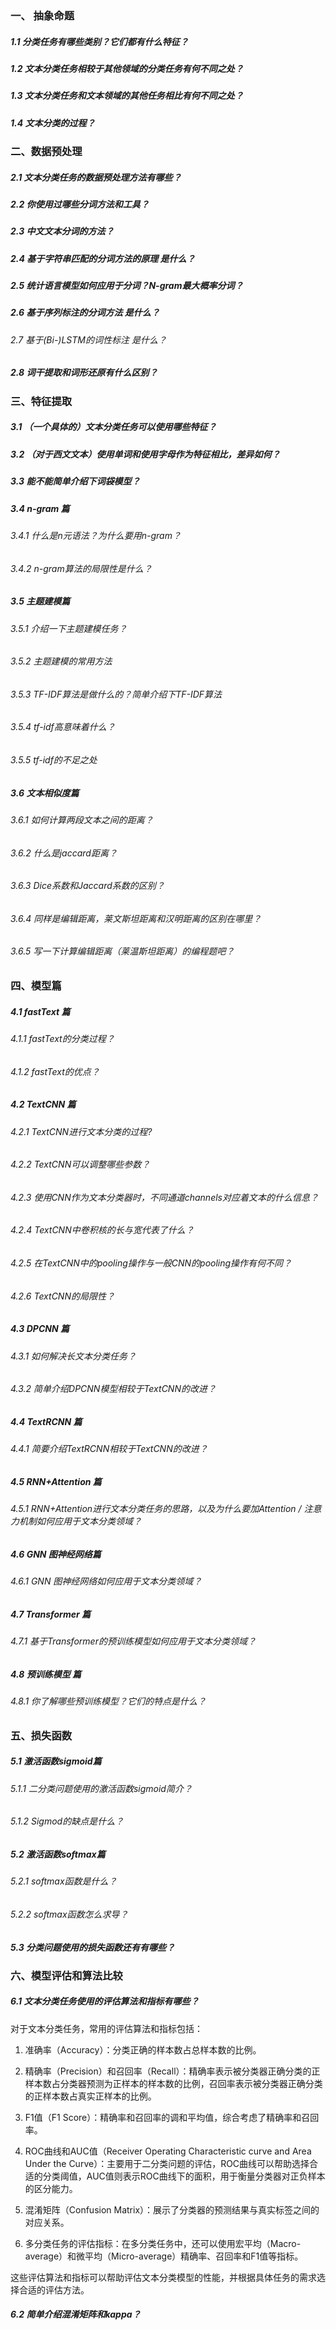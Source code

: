 ### 一、 抽象命题
##### 1.1 分类任务有哪些类别？它们都有什么特征？
##### 1.2 文本分类任务相较于其他领域的分类任务有何不同之处？
##### 1.3 文本分类任务和文本领域的其他任务相比有何不同之处？
##### 1.4 文本分类的过程？
### 二、数据预处理 
##### 2.1 文本分类任务的数据预处理方法有哪些？
##### 2.2 你使用过哪些分词方法和工具？
##### 2.3 中文文本分词的方法？
##### 2.4 基于字符串匹配的分词方法的原理 是什么？
##### 2.5 统计语言模型如何应用于分词？N-gram最大概率分词？
##### 2.6 基于序列标注的分词方法 是什么？
###### 2.7 基于(Bi-)LSTM的词性标注 是什么？
##### 2.8 词干提取和词形还原有什么区别？
### 三、特征提取
##### 3.1 （一个具体的）文本分类任务可以使用哪些特征？
##### 3.2 （对于西文文本）使用单词和使用字母作为特征相比，差异如何？
##### 3.3 能不能简单介绍下词袋模型？
##### 3.4 n-gram 篇
###### 3.4.1 什么是n元语法？为什么要用n-gram？
###### 3.4.2 n-gram算法的局限性是什么？
##### 3.5 主题建模篇
###### 3.5.1 介绍一下主题建模任务？
###### 3.5.2 主题建模的常用方法
###### 3.5.3 TF-IDF算法是做什么的？简单介绍下TF-IDF算法
###### 3.5.4 tf-idf高意味着什么？
###### 3.5.5 tf-idf的不足之处
##### 3.6 文本相似度篇
###### 3.6.1 如何计算两段文本之间的距离？
###### 3.6.2 什么是jaccard距离？
###### 3.6.3 Dice系数和Jaccard系数的区别？
###### 3.6.4 同样是编辑距离，莱文斯坦距离和汉明距离的区别在哪里？
###### 3.6.5 写一下计算编辑距离（莱温斯坦距离）的编程题吧？
### 四、模型篇
##### 4.1 fastText 篇
###### 4.1.1 fastText的分类过程？
###### 4.1.2 fastText的优点？
##### 4.2 TextCNN 篇
###### 4.2.1 TextCNN进行文本分类的过程?
###### 4.2.2 TextCNN可以调整哪些参数？
###### 4.2.3 使用CNN作为文本分类器时，不同通道channels对应着文本的什么信息？
###### 4.2.4 TextCNN中卷积核的长与宽代表了什么？
###### 4.2.5 在TextCNN中的pooling操作与一般CNN的pooling操作有何不同？
###### 4.2.6 TextCNN的局限性？
##### 4.3 DPCNN 篇
###### 4.3.1 如何解决长文本分类任务？
###### 4.3.2 简单介绍DPCNN模型相较于TextCNN的改进？
##### 4.4 TextRCNN 篇
###### 4.4.1 简要介绍TextRCNN相较于TextCNN的改进？
##### 4.5 RNN+Attention 篇
###### 4.5.1 RNN+Attention进行文本分类任务的思路，以及为什么要加Attention / 注意力机制如何应用于文本分类领域？
##### 4.6 GNN 图神经网络篇
###### 4.6.1 GNN 图神经网络如何应用于文本分类领域？
##### 4.7 Transformer 篇
###### 4.7.1 基于Transformer的预训练模型如何应用于文本分类领域？
##### 4.8 预训练模型 篇
###### 4.8.1 你了解哪些预训练模型？它们的特点是什么？
### 五、损失函数
##### 5.1 激活函数sigmoid篇
###### 5.1.1 二分类问题使用的激活函数sigmoid简介？
###### 5.1.2 Sigmod的缺点是什么？
##### 5.2 激活函数softmax篇
###### 5.2.1 softmax函数是什么？
###### 5.2.2 softmax函数怎么求导？
##### 5.3 分类问题使用的损失函数还有有哪些？
### 六、模型评估和算法比较
##### 6.1 文本分类任务使用的评估算法和指标有哪些？
对于文本分类任务，常用的评估算法和指标包括：

1. 准确率（Accuracy）：分类正确的样本数占总样本数的比例。

2. 精确率（Precision）和召回率（Recall）：精确率表示被分类器正确分类的正样本数占分类器预测为正样本的样本数的比例，召回率表示被分类器正确分类的正样本数占真实正样本的比例。

3. F1值（F1 Score）：精确率和召回率的调和平均值，综合考虑了精确率和召回率。

4. ROC曲线和AUC值（Receiver Operating Characteristic curve and Area Under the Curve）：主要用于二分类问题的评估，ROC曲线可以帮助选择合适的分类阈值，AUC值则表示ROC曲线下的面积，用于衡量分类器对正负样本的区分能力。

5. 混淆矩阵（Confusion Matrix）：展示了分类器的预测结果与真实标签之间的对应关系。

6. 多分类任务的评估指标：在多分类任务中，还可以使用宏平均（Macro-average）和微平均（Micro-average）精确率、召回率和F1值等指标。

这些评估算法和指标可以帮助评估文本分类模型的性能，并根据具体任务的需求选择合适的评估方法。
##### 6.2 简单介绍混淆矩阵和kappa？